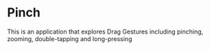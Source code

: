 # Pinch
This is an application that explores Drag Gestures including pinching, zooming, double-tapping and long-pressing
